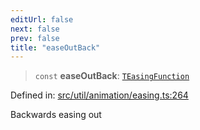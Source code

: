 ```yaml
---
editUrl: false
next: false
prev: false
title: "easeOutBack"
---
```


> `const` **easeOutBack**: [`TEasingFunction`](/api/fabric/namespaces/util/type-aliases/teasingfunction/)

Defined in: [src/util/animation/easing.ts:264](https://github.com/fabricjs/fabric.js/blob/8206f10a405480a7ba988ff6cfdde6412c1f13f8/src/util/animation/easing.ts#L264)

Backwards easing out
